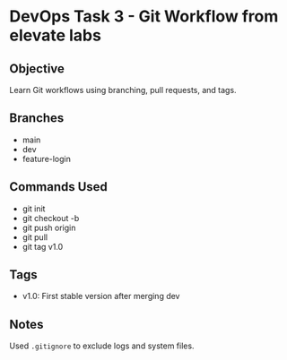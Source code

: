 # DevOps Task 3 - Git Workflow from elevate labs

## Objective
Learn Git workflows using branching, pull requests, and tags. 

## Branches
- main
- dev
- feature-login

## Commands Used
- git init
- git checkout -b
- git push origin
- git pull
- git tag v1.0

## Tags
- v1.0: First stable version after merging dev

## Notes
Used `.gitignore` to exclude logs and system files.
